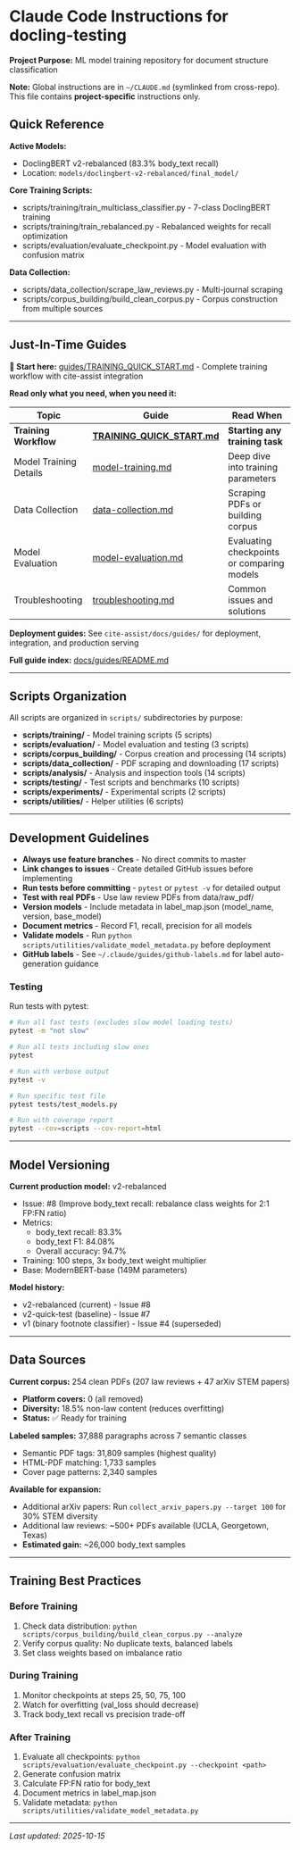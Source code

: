 # Claude Code Instructions for docling-testing

**Project Purpose:** ML model training repository for document structure classification

**Note:** Global instructions are in `~/CLAUDE.md` (symlinked from cross-repo). This file contains **project-specific** instructions only.

## Quick Reference

**Active Models:**
- DoclingBERT v2-rebalanced (83.3% body_text recall)
- Location: `models/doclingbert-v2-rebalanced/final_model/`

**Core Training Scripts:**
- scripts/training/train_multiclass_classifier.py - 7-class DoclingBERT training
- scripts/training/train_rebalanced.py - Rebalanced weights for recall optimization
- scripts/evaluation/evaluate_checkpoint.py - Model evaluation with confusion matrix

**Data Collection:**
- scripts/data_collection/scrape_law_reviews.py - Multi-journal scraping
- scripts/corpus_building/build_clean_corpus.py - Corpus construction from multiple sources

---

## Just-In-Time Guides

**🚀 Start here:** [guides/TRAINING_QUICK_START.md](docs/guides/TRAINING_QUICK_START.md) - Complete training workflow with cite-assist integration

**Read only what you need, when you need it:**

| Topic | Guide | Read When |
|-------|-------|-----------|
| **Training Workflow** | **[TRAINING_QUICK_START.md](docs/guides/TRAINING_QUICK_START.md)** | **Starting any training task** |
| Model Training Details | [model-training.md](docs/guides/model-training.md) | Deep dive into training parameters |
| Data Collection | [data-collection.md](docs/guides/data-collection.md) | Scraping PDFs or building corpus |
| Model Evaluation | [model-evaluation.md](docs/guides/model-evaluation.md) | Evaluating checkpoints or comparing models |
| Troubleshooting | [troubleshooting.md](docs/guides/troubleshooting.md) | Common issues and solutions |

**Deployment guides:** See `cite-assist/docs/guides/` for deployment, integration, and production serving

**Full guide index:** [docs/guides/README.md](docs/guides/README.md)

---

## Scripts Organization

All scripts are organized in `scripts/` subdirectories by purpose:

- **scripts/training/** - Model training scripts (5 scripts)
- **scripts/evaluation/** - Model evaluation and testing (3 scripts)
- **scripts/corpus_building/** - Corpus creation and processing (14 scripts)
- **scripts/data_collection/** - PDF scraping and downloading (17 scripts)
- **scripts/analysis/** - Analysis and inspection tools (14 scripts)
- **scripts/testing/** - Test scripts and benchmarks (10 scripts)
- **scripts/experiments/** - Experimental scripts (2 scripts)
- **scripts/utilities/** - Helper utilities (6 scripts)

---

## Development Guidelines

- **Always use feature branches** - No direct commits to master
- **Link changes to issues** - Create detailed GitHub issues before implementing
- **Run tests before committing** - `pytest` or `pytest -v` for detailed output
- **Test with real PDFs** - Use law review PDFs from data/raw_pdf/
- **Version models** - Include metadata in label_map.json (model_name, version, base_model)
- **Document metrics** - Record F1, recall, precision for all models
- **Validate models** - Run `python scripts/utilities/validate_model_metadata.py` before deployment
- **GitHub labels** - See `~/.claude/guides/github-labels.md` for label auto-generation guidance

### Testing

Run tests with pytest:
```bash
# Run all fast tests (excludes slow model loading tests)
pytest -m "not slow"

# Run all tests including slow ones
pytest

# Run with verbose output
pytest -v

# Run specific test file
pytest tests/test_models.py

# Run with coverage report
pytest --cov=scripts --cov-report=html
```

---

## Model Versioning

**Current production model:** v2-rebalanced
- Issue: #8 (Improve body_text recall: rebalance class weights for 2:1 FP:FN ratio)
- Metrics:
  - body_text recall: 83.3%
  - body_text F1: 84.08%
  - Overall accuracy: 94.7%
- Training: 100 steps, 3x body_text weight multiplier
- Base: ModernBERT-base (149M parameters)

**Model history:**
- v2-rebalanced (current) - Issue #8
- v2-quick-test (baseline) - Issue #7
- v1 (binary footnote classifier) - Issue #4 (superseded)

---

## Data Sources

**Current corpus:** 254 clean PDFs (207 law reviews + 47 arXiv STEM papers)
- **Platform covers:** 0 (all removed)
- **Diversity:** 18.5% non-law content (reduces overfitting)
- **Status:** ✅ Ready for training

**Labeled samples:** 37,888 paragraphs across 7 semantic classes
- Semantic PDF tags: 31,809 samples (highest quality)
- HTML-PDF matching: 1,733 samples
- Cover page patterns: 2,340 samples

**Available for expansion:**
- Additional arXiv papers: Run `collect_arxiv_papers.py --target 100` for 30% STEM diversity
- Additional law reviews: ~500+ PDFs available (UCLA, Georgetown, Texas)
- **Estimated gain:** ~26,000 body_text samples

---

## Training Best Practices

### Before Training
1. Check data distribution: `python scripts/corpus_building/build_clean_corpus.py --analyze`
2. Verify corpus quality: No duplicate texts, balanced labels
3. Set class weights based on imbalance ratio

### During Training
1. Monitor checkpoints at steps 25, 50, 75, 100
2. Watch for overfitting (val_loss should decrease)
3. Track body_text recall vs precision trade-off

### After Training
1. Evaluate all checkpoints: `python scripts/evaluation/evaluate_checkpoint.py --checkpoint <path>`
2. Generate confusion matrix
3. Calculate FP:FN ratio for body_text
4. Document metrics in label_map.json
5. Validate metadata: `python scripts/utilities/validate_model_metadata.py`

---

*Last updated: 2025-10-15*
